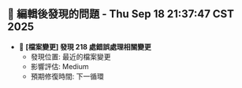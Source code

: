 ## 🚨 編輯後發現的問題 - Thu Sep 18 21:37:47 CST 2025

- 🔄 **[檔案變更] 發現      218 處錯誤處理相關變更**
  - 發現位置: 最近的檔案變更
  - 影響評估: Medium
  - 預期修復時間: 下一循環

